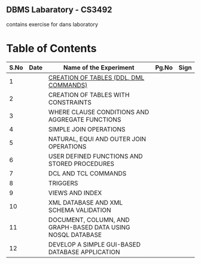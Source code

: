 ## DBMS Labaratory - CS3492
contains exercise for dans laboratory

# Table of Contents

| S.No | Date | Name of the Experiment | Pg.No | Sign |
|------|------|------------------------|-------|------|
| 1    |      | [CREATION OF TABLES (DDL, DML COMMANDS)](Ex-1.md) |       |      |
| 2    |      | CREATION OF TABLES WITH CONSTRAINTS   |       |      |
| 3    |      | WHERE CLAUSE CONDITIONS AND AGGREGATE FUNCTIONS   |       |      |
| 4    |      | SIMPLE JOIN OPERATIONS   |       |      |
| 5    |      | NATURAL, EQUI AND OUTER JOIN OPERATIONS   |       |      |
| 6    |      | USER DEFINED FUNCTIONS AND STORED PROCEDURES   |       |      |
| 7    |      | DCL AND TCL COMMANDS   |       |      |
| 8    |      | TRIGGERS   |       |      |
| 9    |      | VIEWS AND INDEX   |       |      |
| 10   |      | XML DATABASE AND XML SCHEMA VALIDATION   |       |      |
| 11   |      | DOCUMENT, COLUMN, AND GRAPH-BASED DATA USING NOSQL DATABASE   |       |      |
| 12   |      | DEVELOP A SIMPLE GUI-BASED DATABASE APPLICATION   |       |      |

